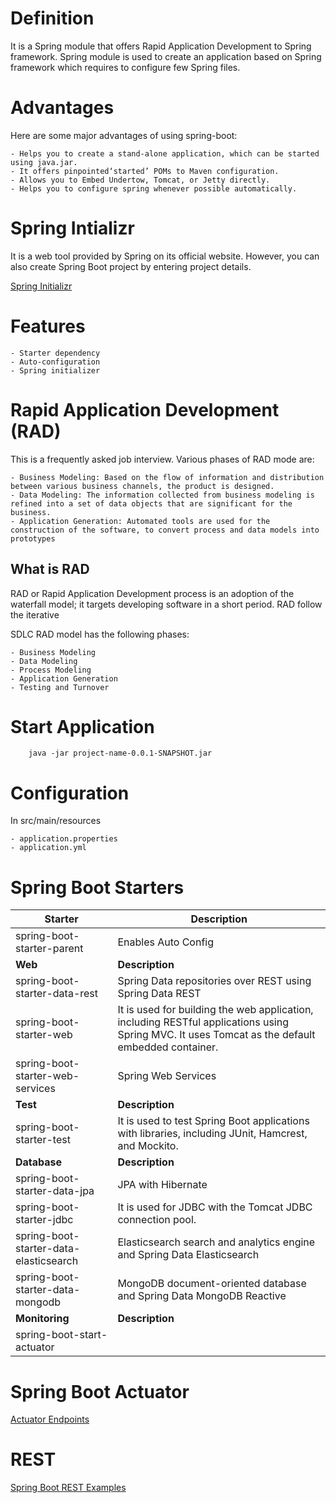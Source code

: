 # Definition
It is a Spring module that offers Rapid Application Development to
Spring framework. Spring module is used to create an application based
on Spring framework which requires to configure few Spring files.

# Advantages
Here are some major advantages of using spring-boot:

    - Helps you to create a stand-alone application, which can be started using java.jar.
    - It offers pinpointed‘started’ POMs to Maven configuration.
    - Allows you to Embed Undertow, Tomcat, or Jetty directly.
    - Helps you to configure spring whenever possible automatically.

# Spring Intializr
It is a web tool provided by Spring on its official website. However,
you can also create Spring Boot project by entering project details.

[Spring Initializr](https://start.spring.io/)

# Features

    - Starter dependency
    - Auto-configuration
    - Spring initializer

# Rapid Application Development (RAD)

This is a frequently asked job interview. Various phases of RAD mode are:

    - Business Modeling: Based on the flow of information and distribution between various business channels, the product is designed.
    - Data Modeling: The information collected from business modeling is refined into a set of data objects that are significant for the business.
    - Application Generation: Automated tools are used for the construction of the software, to convert process and data models into prototypes

## What is RAD
RAD or Rapid Application Development process is an adoption of the waterfall model; it targets developing software in a short period. RAD follow the iterative

SDLC RAD model has the following phases:

    - Business Modeling
    - Data Modeling
    - Process Modeling
    - Application Generation
    - Testing and Turnover

# Start Application
```
    java -jar project-name-0.0.1-SNAPSHOT.jar
```

# Configuration

In src/main/resources

    - application.properties
    - application.yml

# Spring Boot Starters
    
| Starter | Description |
| ------ | ----- |
| spring-boot-starter-parent | Enables Auto Config |
| **Web** | **Description** |
| spring-boot-starter-data-rest | Spring Data repositories over REST using Spring Data REST |
| spring-boot-starter-web |	It is used for building the web application, including RESTful applications using Spring MVC. It uses Tomcat as the default embedded container. |
| spring-boot-starter-web-services | Spring Web Services |
| **Test**| **Description** |
| spring-boot-starter-test | It is used to test Spring Boot applications with libraries, including JUnit, Hamcrest, and Mockito. |
| **Database** | **Description** |
| spring-boot-starter-data-jpa|JPA with Hibernate|
| spring-boot-starter-jdbc | It is used for JDBC with the Tomcat JDBC connection pool. |
| spring-boot-starter-data-elasticsearch|Elasticsearch search and analytics engine and Spring Data Elasticsearch |
| spring-boot-starter-data-mongodb| MongoDB document-oriented database and Spring Data MongoDB Reactive|
| **Monitoring** | **Description** |
|spring-boot-start-actuator||

# Spring Boot Actuator
[Actuator Endpoints](https://docs.spring.io/spring-boot/docs/current/reference/html/actuator.html)

# REST
[Spring Boot REST Examples](spring_boot_rest.md)
